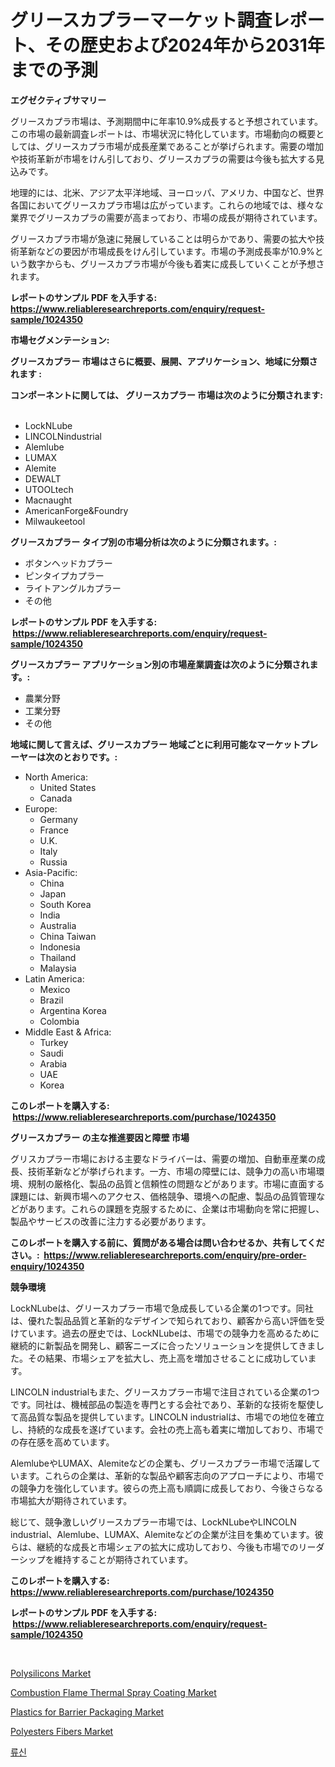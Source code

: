 <p><h1>グリースカプラーマーケット調査レポート、その歴史および2024年から2031年までの予測</h1></p><p><strong>エグゼクティブサマリー</strong></p>
<p><p>グリースカプラ市場は、予測期間中に年率10.9%成長すると予想されています。この市場の最新調査レポートは、市場状況に特化しています。市場動向の概要としては、グリースカプラ市場が成長産業であることが挙げられます。需要の増加や技術革新が市場をけん引しており、グリースカプラの需要は今後も拡大する見込みです。 </p><p>地理的には、北米、アジア太平洋地域、ヨーロッパ、アメリカ、中国など、世界各国においてグリースカプラ市場は広がっています。これらの地域では、様々な業界でグリースカプラの需要が高まっており、市場の成長が期待されています。</p><p>グリースカプラ市場が急速に発展していることは明らかであり、需要の拡大や技術革新などの要因が市場成長をけん引しています。市場の予測成長率が10.9%という数字からも、グリースカプラ市場が今後も着実に成長していくことが予想されます。</p></p>
<p><strong>レポートのサンプル PDF を入手する: <a href="https://www.reliableresearchreports.com/enquiry/request-sample/1024350">https://www.reliableresearchreports.com/enquiry/request-sample/1024350</a></strong></p>
<p><strong>市場セグメンテーション:</strong></p>
<p><strong> グリースカプラー 市場はさらに概要、展開、アプリケーション、地域に分類されます :</strong></p>
<p><strong>コンポーネントに関しては、 グリースカプラー 市場は次のように分類されます: &nbsp;</strong></p>
<p><ul><li>LockNLube</li><li>LINCOLNindustrial</li><li>Alemlube</li><li>LUMAX</li><li>Alemite</li><li>DEWALT</li><li>UTOOLtech</li><li>Macnaught</li><li>AmericanForge&Foundry</li><li>Milwaukeetool</li></ul></p>
<p><strong> グリースカプラー タイプ別の市場分析は次のように分類されます。:</strong></p>
<p><ul><li>ボタンヘッドカプラー</li><li>ピンタイプカプラー</li><li>ライトアングルカプラー</li><li>その他</li></ul></p>
<p><strong>レポートのサンプル PDF を入手する: &nbsp;<a href="https://www.reliableresearchreports.com/enquiry/request-sample/1024350">https://www.reliableresearchreports.com/enquiry/request-sample/1024350</a></strong></p>
<p><strong> グリースカプラー アプリケーション別の市場産業調査は次のように分類されます。:</strong></p>
<p><ul><li>農業分野</li><li>工業分野</li><li>その他</li></ul></p>
<p><strong>地域に関して言えば、グリースカプラー 地域ごとに利用可能なマーケットプレーヤーは次のとおりです。:</strong></p>
<p><ul>
    <li>
        North America:
        <ul>
            <li>United States</li>
            <li>Canada</li>
        </ul>
    </li>
    <li>
        Europe:
        <ul>
            <li>Germany</li>
            <li>France</li>
            <li>U.K.</li>
            <li>Italy</li>
            <li>Russia</li>
        </ul>
    </li>
    <li>
        Asia-Pacific:
        <ul>
            <li>China</li>
            <li>Japan</li>
            <li>South Korea</li>
            <li>India</li>
            <li>Australia</li>
            <li>China Taiwan</li>
            <li>Indonesia</li>
            <li>Thailand</li>
            <li>Malaysia</li>
        </ul>
    </li>
    <li>
        Latin America:
        <ul>
            <li>Mexico</li>
            <li>Brazil</li>
            <li>Argentina Korea</li>
            <li>Colombia</li>
        </ul>
    </li>
    <li>
        Middle East & Africa:
        <ul>
            <li>Turkey</li>
            <li>Saudi</li>
            <li>Arabia</li>
            <li>UAE</li>
            <li>Korea</li>
        </ul>
    </li>
    </ul></p>
<p><strong>このレポートを購入する: &nbsp;<a href="https://www.reliableresearchreports.com/purchase/1024350">https://www.reliableresearchreports.com/purchase/1024350</a></strong></p>
<p><strong>グリースカプラー の主な推進要因と障壁 市場</strong></p>
<p><p>グリスカプラー市場における主要なドライバーは、需要の増加、自動車産業の成長、技術革新などが挙げられます。一方、市場の障壁には、競争力の高い市場環境、規制の厳格化、製品の品質と信頼性の問題などがあります。市場に直面する課題には、新興市場へのアクセス、価格競争、環境への配慮、製品の品質管理などがあります。これらの課題を克服するために、企業は市場動向を常に把握し、製品やサービスの改善に注力する必要があります。</p></p>
<p><strong>このレポートを購入する前に、質問がある場合は問い合わせるか、共有してください。:&nbsp; <a href="https://www.reliableresearchreports.com/enquiry/pre-order-enquiry/1024350">https://www.reliableresearchreports.com/enquiry/pre-order-enquiry/1024350</a></strong></p>
<p><strong>競争環境</strong></p>
<p><p>LockNLubeは、グリースカプラー市場で急成長している企業の1つです。同社は、優れた製品品質と革新的なデザインで知られており、顧客から高い評価を受けています。過去の歴史では、LockNLubeは、市場での競争力を高めるために継続的に新製品を開発し、顧客ニーズに合ったソリューションを提供してきました。その結果、市場シェアを拡大し、売上高を増加させることに成功しています。</p><p>LINCOLN industrialもまた、グリースカプラー市場で注目されている企業の1つです。同社は、機械部品の製造を専門とする会社であり、革新的な技術を駆使して高品質な製品を提供しています。LINCOLN industrialは、市場での地位を確立し、持続的な成長を遂げています。会社の売上高も着実に増加しており、市場での存在感を高めています。</p><p>AlemlubeやLUMAX、Alemiteなどの企業も、グリースカプラー市場で活躍しています。これらの企業は、革新的な製品や顧客志向のアプローチにより、市場での競争力を強化しています。彼らの売上高も順調に成長しており、今後さらなる市場拡大が期待されています。</p><p>総じて、競争激しいグリースカプラー市場では、LockNLubeやLINCOLN industrial、Alemlube、LUMAX、Alemiteなどの企業が注目を集めています。彼らは、継続的な成長と市場シェアの拡大に成功しており、今後も市場でのリーダーシップを維持することが期待されています。</p></p>
<p><strong>このレポートを購入する: &nbsp; <a href="https://www.reliableresearchreports.com/purchase/1024350">https://www.reliableresearchreports.com/purchase/1024350</a></strong></p>
<p><strong>レポートのサンプル PDF を入手する: &nbsp;<a href="https://www.reliableresearchreports.com/enquiry/request-sample/1024350">https://www.reliableresearchreports.com/enquiry/request-sample/1024350</a></strong><strong></strong></p>
<p>&nbsp;</p>
<p><p><a href="https://issuu.com/reportprime-2/docs/polysilicons-market-size-2030.pptx">Polysilicons Market</a></p><p><a href="https://github.com/dringals/Market-Research-Report-List-3/blob/main/combustion-flame-thermal-spray-coating-market.md">Combustion Flame Thermal Spray Coating Market</a></p><p><a href="https://github.com/lbird53714/Market-Research-Report-List-3/blob/main/plastics-for-barrier-packaging-market.md">Plastics for Barrier Packaging Market</a></p><p><a href="https://issuu.com/reportprime-2/docs/polyesters-fibers-market-size-2030.pptx">Polyesters Fibers Market</a></p><p><a href="https://github.com/vdhdwjyp90142/Market-Research-Report-List-1/blob/main/34774041030.md">류신</a></p></p>